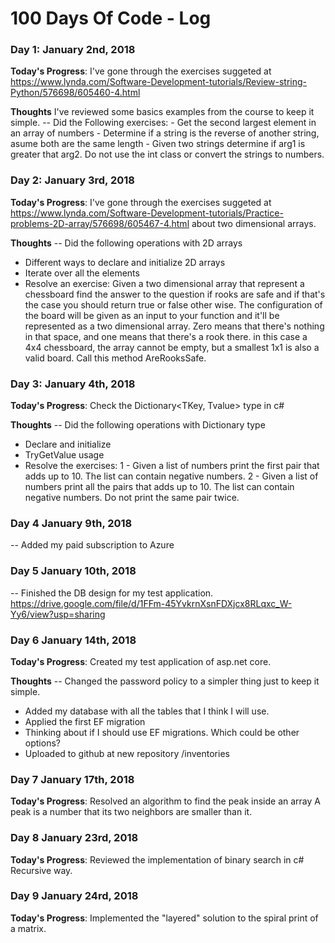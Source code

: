 # 100 Days Of Code - Log

### Day 1: January 2nd, 2018

**Today's Progress**: I've gone through the exercises suggeted at https://www.lynda.com/Software-Development-tutorials/Review-string-Python/576698/605460-4.html

**Thoughts** I've reviewed some  basics examples from the course to keep it simple.
-- Did the Following exercises:
    - Get the second largest element in an array of numbers
    - Determine if a string is the reverse of another string, asume both are the same length
    - Given two strings determine if arg1 is greater that arg2. Do not use the int class or convert the strings to numbers.

### Day 2: January 3rd, 2018

**Today's Progress**: I've gone through the exercises suggeted at https://www.lynda.com/Software-Development-tutorials/Practice-problems-2D-array/576698/605467-4.html about two dimensional arrays.

**Thoughts** 
-- Did the following operations with 2D arrays
   - Different ways to declare and initialize 2D arrays
   - Iterate over all the elements
   - Resolve an exercise: 
Given a two dimensional array that represent a chessboard find the answer to the question if rooks are safe and if that's the case you should return true or false other wise. The configuration of the board will be given as an input to your function and it'll be represented as a two dimensional array. Zero means that there's nothing in that space, and one means that there's a rook there. in this case a 4x4 chessboard, the array cannot be empty, but a smallest 1x1 is also a valid board. Call this method AreRooksSafe.

### Day 3: January 4th, 2018

**Today's Progress**: Check the Dictionary<TKey, Tvalue> type in c#

**Thoughts** 
-- Did the following operations with Dictionary type
   - Declare and initialize
   - TryGetValue usage
   - Resolve the exercises: 
		 1 - Given a list of numbers print the first pair that adds up to 10. The list can contain negative numbers.
		 2 - Given a list of numbers print all the pairs that adds up to 10. The list can contain negative numbers. Do not print the same pair twice.
		 
### Day 4 January 9th, 2018 
  -- Added my paid subscription to Azure
		 
### Day 5 January 10th, 2018
  -- Finished the DB design for my test application. 
      https://drive.google.com/file/d/1FFm-45YvkrnXsnFDXjcx8RLqxc_W-Yy6/view?usp=sharing
  
### Day 6 January 14th, 2018

**Today's Progress**: Created my test application of asp.net core.

**Thoughts** 
-- Changed the password policy to a simpler thing just to keep it simple. 
   - Added my database with all the tables that I think I will use.
   - Applied the first EF migration
   - Thinking about if I should use EF migrations. Which could be other options?
   - Uploaded to github at new repository /inventories


### Day 7 January 17th, 2018

**Today's Progress**: Resolved an algorithm to find the peak inside an array
A peak is a number that its two neighbors are smaller than it.


### Day 8 January 23rd, 2018

**Today's Progress**: Reviewed the implementation of binary search in c#
Recursive way.

### Day 9 January 24rd, 2018
**Today's Progress**: Implemented the "layered" solution to the spiral print of a matrix.

